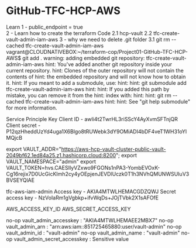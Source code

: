 # GitHub-TFC-HCP-AWS

Learn
1 -  public_endpoint = true  
2 - Learn how to create the terraform Code
    2.1 hcp-vault
    2.2 tfc-create-vault-admin-iam-aws
3 - why we need to delete .git folder
    3.1 git rm --cached tfc-create-vault-admin-iam-aws
    vagrant@CLOUDNATIVEBOX:~/terraform-cop/Project01-GitHub-TFC-HCP-AWS$ git add .
warning: adding embedded git repository: tfc-create-vault-admin-iam-aws
hint: You've added another git repository inside your current repository.
hint: Clones of the outer repository will not contain the contents of
hint: the embedded repository and will not know how to obtain it.
hint: If you meant to add a submodule, use:
hint: 
hint:   git submodule add <url> tfc-create-vault-admin-iam-aws
hint: 
hint: If you added this path by mistake, you can remove it from the
hint: index with:
hint: 
hint:   git rm --cached tfc-create-vault-admin-iam-aws
hint: 
hint: See "git help submodule" for more information.

Service Principle Key
Client ID - awIi4t2TwrHL3riSScY4AyXvmSFTnjQR
Client secret - P12qzHheddUzYd4uga1X6Blgo8tRUWebk3dY9OMiADI4bDF4veT1WH31oYlMQjcB

export VAULT_ADDR="https://aws-hcp-vault-cluster-public-vault-2049bf62.1ed84a25.z1.hashicorp.cloud:8200"; export VAULT_NAMESPACE="admin"
export VAULT_TOKEN=hvs.CAESIIyVZxwo9FGONs1nPA3-YombEVOxK-Cg16rejix7D0UcGicKImh2cy4yOEpjenJEVDlUczk0T1h3NVhQMUNWSUIuV3BVSEYQlAE

tfc-aws-iam-admin
Access key - AKIA4MTWLHEMACGDZQWJ
Secret access key - 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

AWS_ACCESS_KEY_ID
AWS_SECRET_ACCESS_KEY

no-op
vault_admin_accesskey :
"AKIA4MTWLHEMAEE2MBX7"
no-op
vault_admin_arn :
"arn:aws:iam::851725465880:user/vault-admin"
no-op
vault_admin_id :
"vault-admin"
no-op
vault_admin_name :
"vault-admin"
no-op
vault_admin_secret_accesskey :
Sensitive value